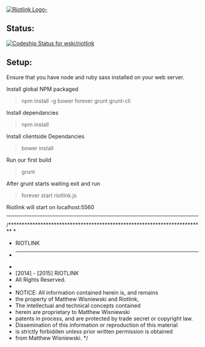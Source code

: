 [ ![Riotlink Logo-](http://i.imgur.com/GU5YtHH.png)](https://riotlink.net)

## Status:
[ ![Codeship Status for wski/riotlink](https://codeship.io/projects/ddbeb030-7d00-0132-124a-26d15d8e303d/status)](https://codeship.io/projects/42693)

## Setup:
Ensure that you have node and ruby sass installed on your web server.

Install global NPM packaged
> npm install -g bower forever grunt grunt-cli

Install dependancies
> npm install

Install clientside Dependancies
> bower install

Run our first build
> grunt

After grunt starts waiting exit and run
> forever start riotlink.js

Riotlink will start on localhost:5560


---
/*************************************************************************
 * 
 * RIOTLINK
 * __________________
 * 
 *  [2014] - [2015] RIOTLINK
 *  All Rights Reserved.
 * 
 * NOTICE:  All information contained herein is, and remains
 * the property of Matthew Wisniewski and Riotlink,
 * The intellectual and technical concepts contained
 * herein are proprietary to  Matthew Wisniewski
 * patents in process, and are protected by trade secret or copyright law.
 * Dissemination of this information or reproduction of this material
 * is strictly forbidden unless prior written permission is obtained
 * from Matthew Wisniewski.
 */
